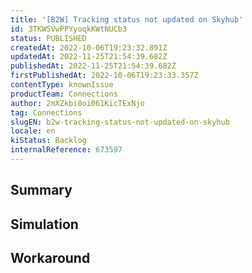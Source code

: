 ```yaml
---
title: '[B2W] Tracking status not updated on Skyhub'
id: 3TKWSVwPPYyoqkKWtNUCb3
status: PUBLISHED
createdAt: 2022-10-06T19:23:32.891Z
updatedAt: 2022-11-25T21:54:39.682Z
publishedAt: 2022-11-25T21:54:39.682Z
firstPublishedAt: 2022-10-06T19:23:33.357Z
contentType: knownIssue
productTeam: Connections
author: 2mXZkbi0oi061KicTExNjo
tag: Connections
slugEN: b2w-tracking-status-not-updated-on-skyhub
locale: en
kiStatus: Backlog
internalReference: 673597
---
```


## Summary



## Simulation



## Workaround



